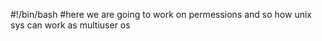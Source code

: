 #!/bin/bash
#here we are going to work on permessions and so how unix sys can work as multiuser os 
